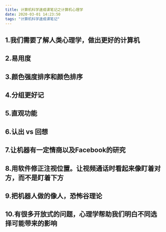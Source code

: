 ```yaml
---
title: 计算机科学速成课笔记之计算机心理学
date: 2020-03-01 14:23:50
tags: "计算机科学速成课笔记"
---
```


## 1.我们需要了解人类心理学，做出更好的计算机
<!--more-->

## 2.易用度

## 3.颜色强度排序和颜色排序

## 4.分组更好记

## 5.直观功能

## 6.认出 vs 回想

## 7.让机器有一定情商以及Facebook的研究

## 8.用软件修正注视位置。让视频通话时看起来像盯着对方，而不是盯着下方

## 9.把机器人做的像人，恐怖谷理论

## 10.有很多开放式的问题，心理学帮助我们明白不同选择可能带来的影响